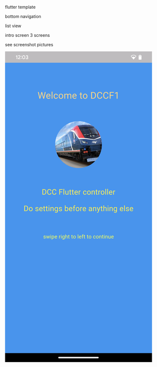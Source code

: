 flutter template

bottom navigation

list view

intro screen 3 screens

see screenshot pictures

![Model](https://github.com/sonnny/flutter_template5/blob/main/Screenshot_20240406-120323.png)



